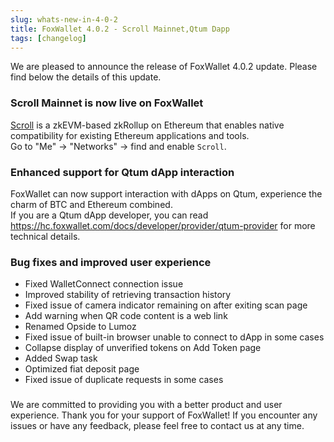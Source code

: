 ```yaml
---
slug: whats-new-in-4-0-2
title: FoxWallet 4.0.2 - Scroll Mainnet,Qtum Dapp
tags: [changelog]
---
```


We are pleased to announce the release of FoxWallet 4.0.2 update. Please find below the details of this update.
<!--truncate-->

### Scroll Mainnet is now live on FoxWallet
[Scroll](https://scroll.io/) is a zkEVM-based zkRollup on Ethereum that enables native compatibility for existing Ethereum applications and tools.  
Go to "Me" -> "Networks" -> find and enable `Scroll`.

### Enhanced support for Qtum dApp interaction
FoxWallet can now support interaction with dApps on Qtum, experience the charm of BTC and Ethereum combined.  
If you are a Qtum dApp developer, you can read https://hc.foxwallet.com/docs/developer/provider/qtum-provider for more technical details.

### Bug fixes and improved user experience
- Fixed WalletConnect connection issue
- Improved stability of retrieving transaction history
- Fixed issue of camera indicator remaining on after exiting scan page
- Add warning when QR code content is a web link
- Renamed Opside to Lumoz
- Fixed issue of built-in browser unable to connect to dApp in some cases
- Collapse display of unverified tokens on Add Token page
- Added Swap task
- Optimized fiat deposit page
- Fixed issue of duplicate requests in some cases

### 
We are committed to providing you with a better product and user experience. Thank you for your support of FoxWallet! If you encounter any issues or have any feedback, please feel free to contact us at any time.